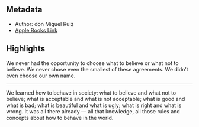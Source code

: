 ## Metadata
- Author: don Miguel Ruiz
- [Apple Books Link](ibooks://assetid/5F00AA71DF8BF53A7BDB2F9CF5662DB5)

## Highlights
We never had the opportunity to choose what to believe or what not to believe. We never chose even the smallest of these agreements. We didn’t even choose our own name.

---
We learned how to behave in society: what to believe and what not to believe; what is acceptable and what is not acceptable; what is good and what is bad; what is beautiful and what is ugly; what is right and what is wrong. It was all there already — all that knowledge, all those rules and concepts about how to behave in the world.